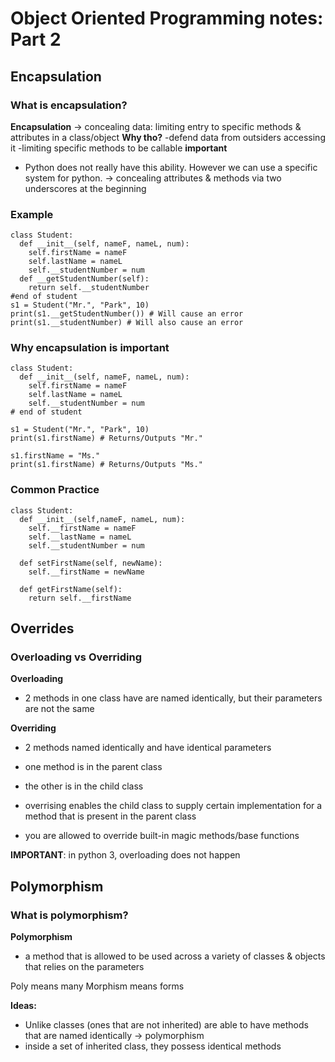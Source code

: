 # Object Oriented Programming notes: Part 2
## Encapsulation 
### What is encapsulation?
**Encapsulation** -> concealing data: limiting entry to specific methods & attributes in a class/object
**Why tho?**
-defend data from outsiders accessing it
-limiting specific methods to be callable 
**important**
+ Python does not really have this ability. However we can use a specific system for python. -> concealing attributes & methods via two underscores at the beginning

### Example 
```
class Student: 
  def __init__(self, nameF, nameL, num):
    self.firstName = nameF
    self.lastName = nameL 
    self.__studentNumber = num 
  def __getStudentNumber(self):
    return self.__studentNumber
#end of student 
s1 = Student("Mr.", "Park", 10)
print(s1.__getStudentNumber()) # Will cause an error 
print(s1.__studentNumber) # Will also cause an error 
```
### Why encapsulation is important 
``` 
class Student: 
  def __init__(self, nameF, nameL, num):
    self.firstName = nameF
    self.lastName = nameL
    self.__studentNumber = num 
# end of student 

s1 = Student("Mr.", "Park", 10) 
print(s1.firstName) # Returns/Outputs "Mr."

s1.firstName = "Ms."
print(s1.firstName) # Returns/Outputs "Ms."
```

### Common Practice 

```
class Student: 
  def __init__(self,nameF, nameL, num):
    self.__firstName = nameF
    self.__lastName = nameL
    self.__studentNumber = num 
    
  def setFirstName(self, newName):
    self.__firstName = newName 
    
  def getFirstName(self):
    return self.__firstName 
``` 

## Overrides
### Overloading vs Overriding 

**Overloading** 
+ 2 methods in one class have are named identically, but their parameters are not the same 

**Overriding**
+ 2 methods named identically and have identical parameters

+ one method is in the parent class
+ the other is in the child class 
+ overrising enables the child class to supply certain implementation for a method that is present in the parent class
+ you are allowed to override built-in magic methods/base functions 

**IMPORTANT**: in python 3, overloading does not happen

## Polymorphism 
### What is polymorphism?
**Polymorphism**
+ a method that is allowed to be used across a variety of classes & objects that relies on the parameters 

Poly means many 
Morphism means forms 

**Ideas:**
+ Unlike classes (ones that are not inherited) are able to have methods that are named identically -> polymorphism 
+ inside a set of inherited class, they possess identical methods
